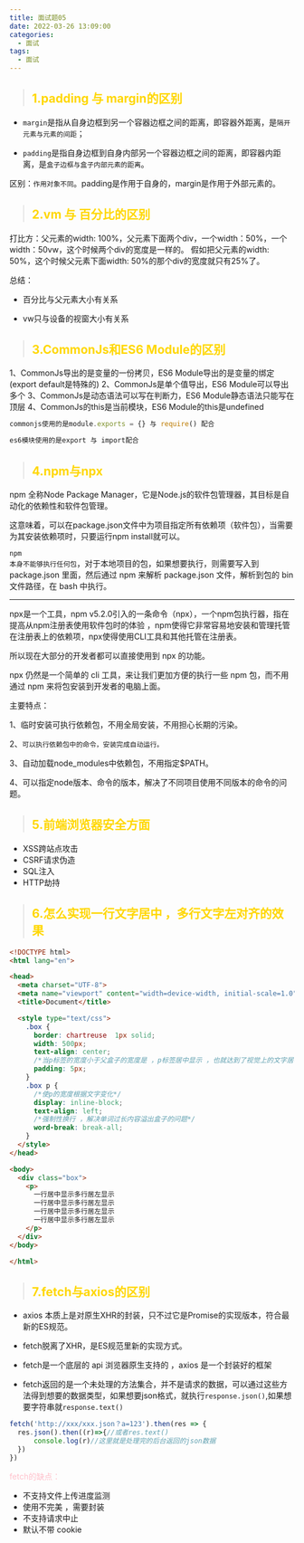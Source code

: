 ```yaml
---
title: 面试题05
date: 2022-03-26 13:09:00
categories:
  - 面试
tags: 
  - 面试
---
```


> ## <font color="gold">1.padding 与 margin的区别</font>

+ <code>margin</code>是指从自身边框到另一个容器边框之间的距离，即容器外距离，是<code>隔开元素与元素的间距</code>；

+ <code>padding</code>是指自身边框到自身内部另一个容器边框之间的距离，即容器内距离，是<code>盒子边框与盒子内部元素的距离</code>。

区别：<code>作用对象不同</code>。padding是作用于自身的，margin是作用于外部元素的。

> ## <font color="gold">2.vm 与 百分比的区别</font>

打比方：父元素的width: 100%，父元素下面两个div，一个width：50%，一个width：50vw，这个时候两个div的宽度是一样的。 假如把父元素的width: 50%，这个时候父元素下面width: 50%的那个div的宽度就只有25%了。

总结：

+ 百分比与父元素大小有关系

+ vw只与设备的视窗大小有关系

> ## <font color="gold">3.CommonJs和ES6 Module的区别</font>

1、CommonJs导出的是变量的一份拷贝，ES6 Module导出的是变量的绑定(export default是特殊的)
2、CommonJs是单个值导出，ES6 Module可以导出多个
3、CommonJs是动态语法可以写在判断力，ES6 Module静态语法只能写在顶层
4、CommonJs的this是当前模块，ES6 Module的this是undefined

```js
commonjs使用的是module.exports = {} 与 require() 配合
````
```js
es6模块使用的是export 与 import配合
```

> ## <font color="gold">4.npm与npx</font>

npm 全称Node Package Manager，它是Node.js的软件包管理器，其目标是自动化的依赖性和软件包管理。

这意味着，可以在package.json文件中为项目指定所有依赖项（软件包），当需要为其安装依赖项时，只要运行npm install就可以。

<code>npm 本身不能够执行任何包</code>，对于本地项目的包，如果想要执行，则需要写入到 package.json 里面，然后通过 npm 来解析 package.json 文件，解析到包的 bin 文件路径，在 bash 中执行。

<hr/>

npx是一个工具，npm v5.2.0引入的一条命令（npx），一个npm包执行器，指在提高从npm注册表使用软件包时的体验 ，npm使得它非常容易地安装和管理托管在注册表上的依赖项，npx使得使用CLI工具和其他托管在注册表。

所以现在大部分的开发者都可以直接使用到 npx 的功能。

npx 仍然是一个简单的 cli 工具，来让我们更加方便的执行一些 npm 包，而不用通过 npm 来将包安装到开发者的电脑上面。

主要特点：

1、临时安装可执行依赖包，不用全局安装，不用担心长期的污染。

2、<code>可以执行依赖包中的命令，安装完成自动运行。</code>

3、自动加载node_modules中依赖包，不用指定$PATH。

4、可以指定node版本、命令的版本，解决了不同项目使用不同版本的命令的问题。

> ## <font color="gold">5.前端浏览器安全方面</font>

+ XSS跨站点攻击
+ CSRF请求伪造
+ SQL注入
+ HTTP劫持

> ## <font color="gold">6.怎么实现一行文字居中 ，多行文字左对齐的效果</font>

```html
<!DOCTYPE html>
<html lang="en">

<head>
  <meta charset="UTF-8">
  <meta name="viewport" content="width=device-width, initial-scale=1.0">
  <title>Document</title>

  <style type="text/css">
    .box {
      border: chartreuse  1px solid;
      width: 500px;
      text-align: center;
      /*当p标签的宽度小于父盒子的宽度是 ，p标签居中显示 ，也就达到了视觉上的文字居中显示的效果  当p大于一行时宽度和父盒子宽度一致 的  文字就视觉上居左显示了 */
      padding: 5px;
    }
    .box p {
      /*使p的宽度根据文字变化*/
      display: inline-block;
      text-align: left;
      /*强制性换行 ，解决单词过长内容溢出盒子的问题*/
      word-break: break-all;
    }
  </style>
</head>

<body>
  <div class="box">
    <p>
      一行居中显示多行居左显示
      一行居中显示多行居左显示
      一行居中显示多行居左显示
      一行居中显示多行居左显示
    </p>
  </div>
</body>

</html>
```

> ## <font color="gold">7.fetch与axios的区别</font>

+ axios 本质上是对原生XHR的封装，只不过它是Promise的实现版本，符合最新的ES规范。

+ fetch脱离了XHR，是ES规范里新的实现方式。

+ fetch是一个底层的 api 浏览器原生支持的 ，axios 是一个封装好的框架

+ fetch返回的是一个未处理的方法集合，并不是请求的数据，可以通过这些方法得到想要的数据类型，如果想要json格式，就执行<code>response.json()</code>,如果想要字符串就<code>response.text()</code>

```js
fetch('http://xxx/xxx.json？a=123').then(res => {
  res.json().then((r)=>{//或者res.text()           
      console.log(r)//这里就是处理完的后台返回的json数据        
  })
})
```

<font color="pink">fetch的缺点：</font>

+ 不支持文件上传进度监测
+ 使用不完美 ，需要封装
+ 不支持请求中止
+ 默认不带 cookie
